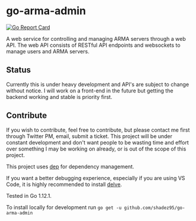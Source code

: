 # go-arma-admin

[![Go Report Card](https://goreportcard.com/badge/github.com/shadez95/go-arma-admin)](https://goreportcard.com/report/github.com/shadez95/go-arma-admin)

A web service for controlling and managing ARMA servers through a web API. The web API consists of RESTful API endpoints and websockets to manage users and ARMA servers.

## Status

Currently this is under heavy development and API's are subject to change without notice. I will work on a front-end in the future but getting the backend working and stable is priority first.

## Contribute

If you wish to contribute, feel free to contribute, but please contact me first through Twitter PM, email, submit a ticket. This project will be under constant development and don't want people to be wasting time and effort over something I may be working on already, or is out of the scope of this project.

This project uses [dep](https://github.com/golang/dep) for dependency management.

If you want a better debugging experience, especially if you are using VS Code, it is highly recommended to install [delve](https://github.com/derekparker/delve).

Tested in Go 1.12.1.

To install locally for development run `go get -u github.com/shadez95/go-arma-admin`
